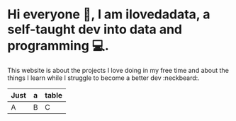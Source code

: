 # Hi everyone 👋, I am **ilovedadata**, a self-taught dev into data and programming 💻.
This website is about the projects I love doing in my free time and about the things I learn while I struggle to become a better dev :neckbeard:.

| Just        | a           | table  |
| ------------- |-------------| -----|
| A      | B | C |

